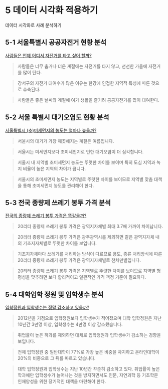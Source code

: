 # 5 데이터 시각화 적용하기
데이터 시각화로 사례 분석하기

## 5-1 서울특별시 공공자전거 현황 분석


[사람들은 언제 어디서 자전거를 타고 싶어 할까?](https://public.tableau.com/views/1_17420026032040/sheet5?:language=ko-KR&publish=yes&:sid=&:display_count=n&:origin=viz_share_link)

> 사람들은 너무 춥거나 더운 계절에는 자전거를 타지 않고, 선선한 가을에 자전거를 많이 탄다.

> 강서구의 자전거 대여수가 많은 이유는 한강에 인접한 지역적 특성에 따른 것으로 추측된다.

> 사람들은 좋은 날씨와 계절에 여가 생활을 즐기려 공공자전거를 많이 대여한다.


## 5-2 서울 특별시 대기오염도 현황 분석

[서울특별시 (초)미세먼지의 농도는 얼마나 높을까?](https://public.tableau.com/shared/F9GRFK4G6?:display_count=n&:origin=viz_share_link)

>서울시의 대기가 가장 깨끗해지는 계절은 여름입니다.

>서울시는 미세먼지보다 초미세먼지로 인한 대기오염이 더 심각합니다.

> 서울시 내 지역별 초미세먼지 농도는 뚜렷한 차이를 보이며 특히 도심 지역과 녹지 비율이 높은 지역의 차이가 큽니다.

> 서울시의 초미세먼지 농도는 지역별로 뚜렷한 차이를 보이므로 지역별 맞춤 대책을 통해 초미세먼지 농도를 관리해야 한다.

## 5-3 전국 종량제 쓰레기 봉투 가격 분석

[전국의 종량제 쓰레기 봉투 가격은 똑같을까?](https://public.tableau.com/views/_17422108838970/1_2?:language=ko-KR&:sid=&:redirect=auth&:display_count=n&:origin=viz_share_link)

>20리터 종량제 쓰레기 봉투 가격은 광역지자체별 최대 3.7배 가까이 차이납니다.

> 20리터 종량제 쓰레기 봉투 가격은 광주광역시를 제외하면 같은 광역지자체 내의 기초지자체별로 뚜렷한 차이를 보입니다.

> 기초지자체마다 쓰레기를 처리하는 방식이 다르므로 용도, 종류 처리방식에 따른 20리터 종량제 쓰레기 봉투 가격은 광역지자체별로 천차만별입니다.

>20리터 종량제 쓰레기 봉투 가격은 지역별로 뚜렷한 차이를 보이므로 지역별 형평성을 맞추려면 보다 합리적이고 일관적인 가격 책정 기준이 필요하다.


## 5-4 대학입학 정원 및 입학생수 분석

[입학정원과 입학생수는 정말 감소하고 있을까?](https://public.tableau.com/shared/6QCPYSFPJ?:display_count=n&:origin=viz_share_link)
> 2012년을 기점으로 입학정원보다 입학생수가 적어졌으며 대학 입학정원은 지난 10년간 3만명 이상, 입학생수는 4만명 이상 감소했습니다.

>취업률이 높은 하과를 제외하면 대체로 입학정원과 입학생수가 감소하는 경향을 보입니다.

> 전체 입학정원 중 일반대학이 77%로 가장 높은 비중을 차지하고 온라인대학이 20%의 비중으로 그 뒤를 따르고 있습니다.

> 대학 입학정원과 입학생수는 지난 10년간 꾸준히 감소하고 있다. 취업률이 높은 학과에만 입학생수가 늘어나는 것을 방지하면서도 인문, 자연과학 등 기초학문 인재양성을 위한 장기적인 대책을 마련해야 한다.